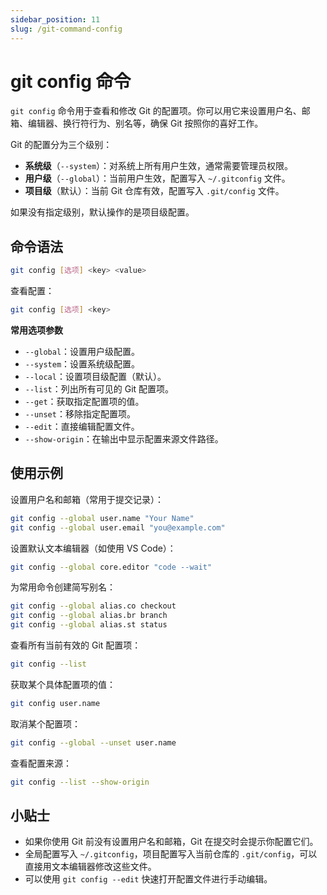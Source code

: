 ```yaml
---
sidebar_position: 11
slug: /git-command-config
---
```


# git config 命令

`git config` 命令用于查看和修改 Git 的配置项。你可以用它来设置用户名、邮箱、编辑器、换行符行为、别名等，确保 Git 按照你的喜好工作。

Git 的配置分为三个级别：

- **系统级**（`--system`）：对系统上所有用户生效，通常需要管理员权限。
- **用户级**（`--global`）：当前用户生效，配置写入 `~/.gitconfig` 文件。
- **项目级**（默认）：当前 Git 仓库有效，配置写入 `.git/config` 文件。

如果没有指定级别，默认操作的是项目级配置。



## 命令语法

```bash
git config [选项] <key> <value>
```

查看配置：

```bash
git config [选项] <key>
```

**常用选项参数**

- `--global`：设置用户级配置。
- `--system`：设置系统级配置。
- `--local`：设置项目级配置（默认）。
- `--list`：列出所有可见的 Git 配置项。
- `--get`：获取指定配置项的值。
- `--unset`：移除指定配置项。
- `--edit`：直接编辑配置文件。
- `--show-origin`：在输出中显示配置来源文件路径。



## 使用示例

设置用户名和邮箱（常用于提交记录）：

```bash
git config --global user.name "Your Name"
git config --global user.email "you@example.com"
```

设置默认文本编辑器（如使用 VS Code）：

```bash
git config --global core.editor "code --wait"
```

为常用命令创建简写别名：

```bash
git config --global alias.co checkout
git config --global alias.br branch
git config --global alias.st status
```

查看所有当前有效的 Git 配置项：

```bash
git config --list
```

获取某个具体配置项的值：

```bash
git config user.name
```

取消某个配置项：

```bash
git config --global --unset user.name
```

查看配置来源：

```bash
git config --list --show-origin
```



## 小贴士

- 如果你使用 Git 前没有设置用户名和邮箱，Git 在提交时会提示你配置它们。
- 全局配置写入 `~/.gitconfig`，项目配置写入当前仓库的 `.git/config`，可以直接用文本编辑器修改这些文件。
- 可以使用 `git config --edit` 快速打开配置文件进行手动编辑。
